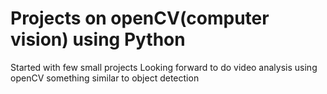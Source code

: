 # Projects on openCV(computer vision) using Python

Started with few small projects
Looking forward to do video analysis using openCV something similar to object detection
